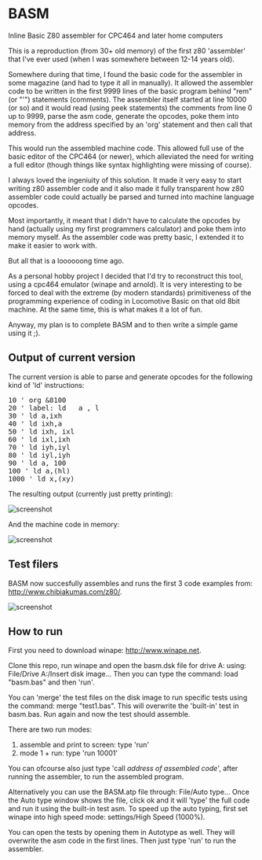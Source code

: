 # BASM
Inline Basic Z80 assembler for CPC464 and later home computers

This is a reproduction (from 30+ old memory) of the first z80 'assembler' that I've ever used (when I was somewhere between 12-14 years old).

Somewhere during that time, I found the basic code for the assembler in some magazine (and had to type it all in manually). It allowed the assembler code to be written in the first 9999 lines of the basic program behind "rem" (or "'") statements (comments). The assembler itself started at line 10000 (or so) and it would read (using peek statements) the comments from line 0 up to 9999, parse the asm code, generate the opcodes, poke them into memory from the address specified by an 'org' statement and then call that address.

This would run the assembled machine code. This allowed full use of the basic editor of the CPC464 (or newer), which alleviated the need for writing a full editor (though things like syntax highlighting were missing of course).

I always loved the ingeniuity of this solution. It made it very easy to start writing z80 assembler code and it also made it fully transparent how z80 assembler code could actually be parsed and turned into machine language opcodes.

Most importantly, it meant that I didn't have to calculate the opcodes by hand (actually using my first programmers calculator) and poke them into memory myself. As the assembler code was pretty basic, I extended it to make it easier to work with.

But all that is a loooooong time ago.

As a personal hobby project I decided that I'd try to reconstruct this tool, using a cpc464 emulator (winape and arnold). It is very interesting to be forced to deal with the extreme (by modern standards) primitiveness of the programming experience of coding in Locomotive Basic on that old 8bit machine. At the same time, this is what makes it a lot of fun.

Anyway, my plan is to complete BASM and to then write a simple game using it ;).

## Output of current version

The current version is able to parse and generate opcodes for the following kind of 'ld' instructions:
<pre>
10 ' org &8100
20 ' label: ld   a , l 
30 ' ld a,ixh
40 ' ld ixh,a
50 ' ld ixh, ixl
60 ' ld ixl,ixh
70 ' ld iyh,iyl
80 ' ld iyl,iyh
90 ' ld a, 100
100 ' ld a,(hl)
1000 ' ld x,(xy)
</pre>
The resulting output (currently just pretty printing):

![screenshot](https://user-images.githubusercontent.com/796635/39574287-800c5012-4ece-11e8-9302-b8b6ead3ab96.png)

And the machine code in memory:

![screenshot](https://user-images.githubusercontent.com/796635/39574275-734324dc-4ece-11e8-9918-98d7b6eb835f.png)

## Test filers

BASM now succesfully assembles and runs the first 3 code examples from: http://www.chibiakumas.com/z80/.

![screenshot](https://user-images.githubusercontent.com/796635/39595755-42b755f6-4f08-11e8-9e71-00609f55870d.png)

## How to run

First you need to download winape: http://www.winape.net.

Clone this repo, run winape and open the basm.dsk file for drive A: using: File/Drive A:/Insert disk image...
Then you can type the command: load "basm.bas" and then 'run'.

You can 'merge' the test files on the disk image to run specific tests using the command: merge "test1.bas". This will overwrite the 'built-in' test in basm.bas. Run again and now the test should assemble.

There are two run modes:
1. assemble and print to screen: type 'run'
2. mode 1 + run: type 'run 10001'

You can ofcourse also just type 'call _address of assembled code_', after running the assembler, to run the assembled program.

Alternatively you can use the BASM.atp file through: File/Auto type...
Once the Auto type window shows the file, click ok and it will 'type' the full code and run it using the built-in test asm. To speed up the auto typing, first set winape into high speed mode: settings/High Speed (1000%).

You can open the tests by opening them in Autotype as well. They will overwrite the asm code in the first lines. Then just type 'run' to run the assembler.
